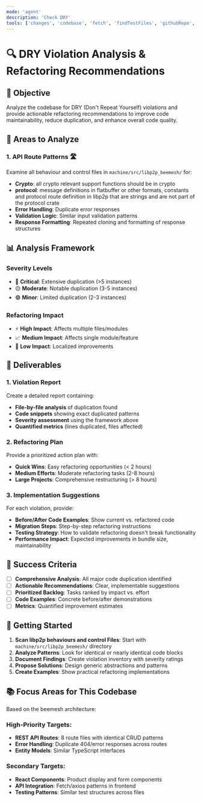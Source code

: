 ```yaml
---
mode: 'agent'
description: 'Check DRY'
tools: ['changes', 'codebase', 'fetch', 'findTestFiles', 'githubRepo', 'problems', 'runCommands', 'runTasks', 'runTests', 'search', 'searchResults', 'testFailure', 'usages']
---
```


# 🔍 DRY Violation Analysis & Refactoring Recommendations

## 🎯 Objective
Analyze the codebase for DRY (Don't Repeat Yourself) violations and provide actionable refactoring recommendations to improve code maintainability, reduce duplication, and enhance overall code quality.

## 🔎 Areas to Analyze

### 1. **API Route Patterns** 🛣️
Examine all behaviour and control files in `machine/src/libp2p_beemesh/` for:
- **Crypto**: all crypto relevant support functions should be in crypto
- **protocol**: message definitions in flatbuffer or other formats, constants and protocol route definition in libp2p that are strings and are not part of the protocol crate
- **Error Handling**: Duplicate error responses
- **Validation Logic**: Similar input validation patterns
- **Response Formatting**: Repeated cloning and formatting of response structures

## 📊 Analysis Framework

### **Severity Levels**
- 🔴 **Critical**: Extensive duplication (>5 instances)
- 🟡 **Moderate**: Notable duplication (3-5 instances)
- 🟢 **Minor**: Limited duplication (2-3 instances)

### **Refactoring Impact**
- ⚡ **High Impact**: Affects multiple files/modules
- 📈 **Medium Impact**: Affects single module/feature
- 🔧 **Low Impact**: Localized improvements

## 📝 Deliverables

### **1. Violation Report**
Create a detailed report containing:
- **File-by-file analysis** of duplication found
- **Code snippets** showing exact duplicated patterns
- **Severity assessment** using the framework above
- **Quantified metrics** (lines duplicated, files affected)

### **2. Refactoring Plan**
Provide a prioritized action plan with:
- **Quick Wins**: Easy refactoring opportunities (< 2 hours)
- **Medium Efforts**: Moderate refactoring tasks (2-8 hours)
- **Large Projects**: Comprehensive restructuring (> 8 hours)

### **3. Implementation Suggestions**
For each violation, provide:
- **Before/After Code Examples**: Show current vs. refactored code
- **Migration Steps**: Step-by-step refactoring instructions
- **Testing Strategy**: How to validate refactoring doesn't break functionality
- **Performance Impact**: Expected improvements in bundle size, maintainability

## 🎯 Success Criteria

- [ ] **Comprehensive Analysis**: All major code duplication identified
- [ ] **Actionable Recommendations**: Clear, implementable suggestions
- [ ] **Prioritized Backlog**: Tasks ranked by impact vs. effort
- [ ] **Code Examples**: Concrete before/after demonstrations
- [ ] **Metrics**: Quantified improvement estimates

## 🚀 Getting Started

1. **Scan libp2p behaviours and control Files**: Start with `machine/src/libp2p_beemesh/` directory
2. **Analyze Patterns**: Look for identical or nearly identical code blocks
3. **Document Findings**: Create violation inventory with severity ratings
4. **Propose Solutions**: Design generic abstractions and patterns
5. **Create Examples**: Show practical refactoring implementations

## 📚 Focus Areas for This Codebase

Based on the beemesh architecture:

### **High-Priority Targets:**
- **REST API Routes**: 8 route files with identical CRUD patterns
- **Error Handling**: Duplicate 404/error responses across routes
- **Entity Models**: Similar TypeScript interfaces

### **Secondary Targets:**
- **React Components**: Product display and form components
- **API Integration**: Fetch/axios patterns in frontend
- **Testing Patterns**: Similar test structures across files
